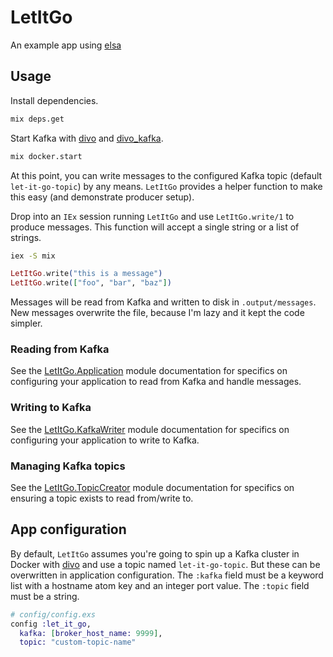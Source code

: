 # LetItGo

An example app using [elsa](https://hex.pm/packages/elsa)

## Usage

Install dependencies.

```sh
mix deps.get
```

Start Kafka with [divo](https://hex.pm/packages/divo) and [divo_kafka](https://hex.pm/packages/divo_kafka).

```sh
mix docker.start
```

At this point, you can write messages to the configured Kafka topic (default `let-it-go-topic`) by any means. `LetItGo` provides a helper function to make this easy (and demonstrate producer setup).

Drop into an `IEx` session running `LetItGo` and use `LetItGo.write/1` to produce messages. This function will accept a single string or a list of strings.

```sh
iex -S mix
```

```elixir
LetItGo.write("this is a message")
LetItGo.write(["foo", "bar", "baz"])
```

Messages will be read from Kafka and written to disk in `.output/messages`. New messages overwrite the file, because I'm lazy and it kept the code simpler.

### Reading from Kafka

See the [LetItGo.Application](lib/let_it_go/application.ex) module documentation for specifics on configuring your application to read from Kafka and handle messages.

### Writing to Kafka

See the [LetItGo.KafkaWriter](lib/let_it_go/kafka_writer.ex) module documentation for specifics on configuring your application to write to Kafka.

### Managing Kafka topics

See the [LetItGo.TopicCreator](lib/let_it_go/topic_creator.ex) module documentation for specifics on ensuring a topic exists to read from/write to.

## App configuration

By default, `LetItGo` assumes you're going to spin up a Kafka cluster in Docker with [divo](https://hex.pm/packages/divo) and use a topic named `let-it-go-topic`. But these can be overwritten in application configuration. The `:kafka` field must be a keyword list with a hostname atom key and an integer port value. The `:topic` field must be a string.

```elixir
# config/config.exs
config :let_it_go,
  kafka: [broker_host_name: 9999],
  topic: "custom-topic-name"
```
